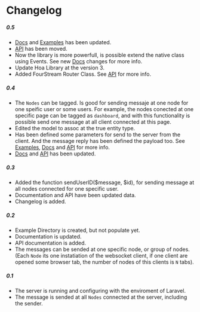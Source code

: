 # Changelog

##### 0.5
- [Docs](doc/) and [Examples](example/) has been updated.
- [API](https://github.com/ynievesdotnet/fourstream-api) has been moved.
- Now the library is more powerfull, is possible extend the native class using Events. See new [Docs](doc/) changes for more info.
- Update Hoa Library at the version 3.
- Added FourStream Router Class. See [API](https://github.com/ynievesdotnet/fourstream-api) for more info.

##### 0.4
- The `Nodes` can be tagged. Is good for sending messaje at one node for one speific user or some users. For example, the nodes conected at one specific page can be tagged as `dashboard`, and with this functionality is possible send one message at all client connected at this page.
- Edited the model to assoc at the true entity type.
- Has been defined some parameters for send to the server from the client. And the message reply has been defined the payload too. See [Examples](example/), [Docs](doc/) and [API](api/) for more info.
- [Docs](doc/) and [API](api/) has been updated.

##### 0.3
- Added the function sendUserID($message, $id), for sending message at all nodes connected for one specific user.
- Documentation and API have been updated data.
- Changelog is added.

##### 0.2
- Example Directory is created, but not populate yet.
- Documentation is updated.
- API documentation is added.
- The messages can be sended at one specific node, or group of nodes.(Each `Node` its one instatiation of the websocket client, if one client are opened some browser tab, the number of nodes of this clients is `N` tabs).

##### 0.1
- The server is running and configuring with the enviroment of Laravel.
- The message is sended at all `Nodes` connected at the server, including the sender.